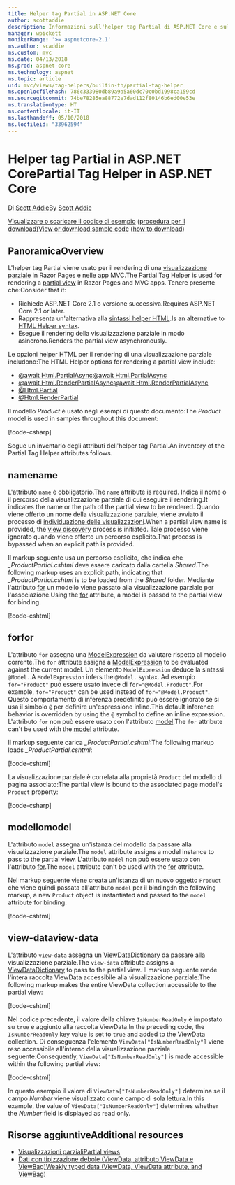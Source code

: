 ```yaml
---
title: Helper tag Partial in ASP.NET Core
author: scottaddie
description: Informazioni sull'helper tag Partial di ASP.NET Core e sul ruolo dei singoli attributi dell'helper nel rendering di una visualizzazione parziale.
manager: wpickett
monikerRange: '>= aspnetcore-2.1'
ms.author: scaddie
ms.custom: mvc
ms.date: 04/13/2018
ms.prod: aspnet-core
ms.technology: aspnet
ms.topic: article
uid: mvc/views/tag-helpers/builtin-th/partial-tag-helper
ms.openlocfilehash: 786c333980db89a9a5a60dc70c0bd1998ca159cd
ms.sourcegitcommit: 74be78285ea88772e7dad112f80146b6ed00e53e
ms.translationtype: HT
ms.contentlocale: it-IT
ms.lasthandoff: 05/10/2018
ms.locfileid: "33962594"
---
```

# <a name="partial-tag-helper-in-aspnet-core"></a><span data-ttu-id="da4cc-103">Helper tag Partial in ASP.NET Core</span><span class="sxs-lookup"><span data-stu-id="da4cc-103">Partial Tag Helper in ASP.NET Core</span></span>

<span data-ttu-id="da4cc-104">Di [Scott Addie](https://github.com/scottaddie)</span><span class="sxs-lookup"><span data-stu-id="da4cc-104">By [Scott Addie](https://github.com/scottaddie)</span></span>

<span data-ttu-id="da4cc-105">[Visualizzare o scaricare il codice di esempio](https://github.com/aspnet/Docs/tree/master/aspnetcore/mvc/views/tag-helpers/built-in/samples) ([procedura per il download](xref:tutorials/index#how-to-download-a-sample))</span><span class="sxs-lookup"><span data-stu-id="da4cc-105">[View or download sample code](https://github.com/aspnet/Docs/tree/master/aspnetcore/mvc/views/tag-helpers/built-in/samples) ([how to download](xref:tutorials/index#how-to-download-a-sample))</span></span>

## <a name="overview"></a><span data-ttu-id="da4cc-106">Panoramica</span><span class="sxs-lookup"><span data-stu-id="da4cc-106">Overview</span></span>

<span data-ttu-id="da4cc-107">L'helper tag Partial viene usato per il rendering di una [visualizzazione parziale](xref:mvc/views/partial) in Razor Pages e nelle app MVC.</span><span class="sxs-lookup"><span data-stu-id="da4cc-107">The Partial Tag Helper is used for rendering a [partial view](xref:mvc/views/partial) in Razor Pages and MVC apps.</span></span> <span data-ttu-id="da4cc-108">Tenere presente che:</span><span class="sxs-lookup"><span data-stu-id="da4cc-108">Consider that it:</span></span>

* <span data-ttu-id="da4cc-109">Richiede ASP.NET Core 2.1 o versione successiva.</span><span class="sxs-lookup"><span data-stu-id="da4cc-109">Requires ASP.NET Core 2.1 or later.</span></span>
* <span data-ttu-id="da4cc-110">Rappresenta un'alternativa alla [sintassi helper HTML](xref:mvc/views/partial#referencing-a-partial-view).</span><span class="sxs-lookup"><span data-stu-id="da4cc-110">Is an alternative to [HTML Helper syntax](xref:mvc/views/partial#referencing-a-partial-view).</span></span>
* <span data-ttu-id="da4cc-111">Esegue il rendering della visualizzazione parziale in modo asincrono.</span><span class="sxs-lookup"><span data-stu-id="da4cc-111">Renders the partial view asynchronously.</span></span>

<span data-ttu-id="da4cc-112">Le opzioni helper HTML per il rendering di una visualizzazione parziale includono:</span><span class="sxs-lookup"><span data-stu-id="da4cc-112">The HTML Helper options for rendering a partial view include:</span></span>

* [<span data-ttu-id="da4cc-113">@await Html.PartialAsync</span><span class="sxs-lookup"><span data-stu-id="da4cc-113">@await Html.PartialAsync</span></span>](/dotnet/api/microsoft.aspnetcore.mvc.rendering.htmlhelperpartialextensions.partialasync)
* [<span data-ttu-id="da4cc-114">@await Html.RenderPartialAsync</span><span class="sxs-lookup"><span data-stu-id="da4cc-114">@await Html.RenderPartialAsync</span></span>](/dotnet/api/microsoft.aspnetcore.mvc.rendering.htmlhelperpartialextensions.renderpartialasync)
* [@Html.Partial](/dotnet/api/microsoft.aspnetcore.mvc.rendering.htmlhelperpartialextensions.partial)
* [@Html.RenderPartial](/dotnet/api/microsoft.aspnetcore.mvc.rendering.htmlhelperpartialextensions.renderpartial)

<span data-ttu-id="da4cc-115">Il modello *Product* è usato negli esempi di questo documento:</span><span class="sxs-lookup"><span data-stu-id="da4cc-115">The *Product* model is used in samples throughout this document:</span></span>

[!code-csharp[](samples/TagHelpersBuiltIn/Models/Product.cs)]

<span data-ttu-id="da4cc-116">Segue un inventario degli attributi dell'helper tag Partial.</span><span class="sxs-lookup"><span data-stu-id="da4cc-116">An inventory of the Partial Tag Helper attributes follows.</span></span>

## <a name="name"></a><span data-ttu-id="da4cc-117">name</span><span class="sxs-lookup"><span data-stu-id="da4cc-117">name</span></span>

<span data-ttu-id="da4cc-118">L'attributo `name` è obbligatorio.</span><span class="sxs-lookup"><span data-stu-id="da4cc-118">The `name` attribute is required.</span></span> <span data-ttu-id="da4cc-119">Indica il nome o il percorso della visualizzazione parziale di cui eseguire il rendering.</span><span class="sxs-lookup"><span data-stu-id="da4cc-119">It indicates the name or the path of the partial view to be rendered.</span></span> <span data-ttu-id="da4cc-120">Quando viene offerto un nome della visualizzazione parziale, viene avviato il processo di [individuazione delle visualizzazioni](xref:mvc/views/overview#view-discovery).</span><span class="sxs-lookup"><span data-stu-id="da4cc-120">When a partial view name is provided, the [view discovery](xref:mvc/views/overview#view-discovery) process is initiated.</span></span> <span data-ttu-id="da4cc-121">Tale processo viene ignorato quando viene offerto un percorso esplicito.</span><span class="sxs-lookup"><span data-stu-id="da4cc-121">That process is bypassed when an explicit path is provided.</span></span>

<span data-ttu-id="da4cc-122">Il markup seguente usa un percorso esplicito, che indica che *_ProductPartial.cshtml* deve essere caricato dalla cartella *Shared*.</span><span class="sxs-lookup"><span data-stu-id="da4cc-122">The following markup uses an explicit path, indicating that *_ProductPartial.cshtml* is to be loaded from the *Shared* folder.</span></span> <span data-ttu-id="da4cc-123">Mediante l'attributo [for](#for) un modello viene passato alla visualizzazione parziale per l'associazione.</span><span class="sxs-lookup"><span data-stu-id="da4cc-123">Using the [for](#for) attribute, a model is passed to the partial view for binding.</span></span>

[!code-cshtml[](samples/TagHelpersBuiltIn/Pages/Product.cshtml?name=snippet_Name)]

## <a name="for"></a><span data-ttu-id="da4cc-124">for</span><span class="sxs-lookup"><span data-stu-id="da4cc-124">for</span></span>

<span data-ttu-id="da4cc-125">L'attributo `for` assegna una [ModelExpression](/dotnet/api/microsoft.aspnetcore.mvc.viewfeatures.modelexpression) da valutare rispetto al modello corrente.</span><span class="sxs-lookup"><span data-stu-id="da4cc-125">The `for` attribute assigns a [ModelExpression](/dotnet/api/microsoft.aspnetcore.mvc.viewfeatures.modelexpression) to be evaluated against the current model.</span></span> <span data-ttu-id="da4cc-126">Un elemento `ModelExpression` deduce la sintassi `@Model.`.</span><span class="sxs-lookup"><span data-stu-id="da4cc-126">A `ModelExpression` infers the `@Model.` syntax.</span></span> <span data-ttu-id="da4cc-127">Ad esempio `for="Product"` può essere usato invece di `for="@Model.Product"`.</span><span class="sxs-lookup"><span data-stu-id="da4cc-127">For example, `for="Product"` can be used instead of `for="@Model.Product"`.</span></span> <span data-ttu-id="da4cc-128">Questo comportamento di inferenza predefinito può essere ignorato se si usa il simbolo `@` per definire un'espressione inline.</span><span class="sxs-lookup"><span data-stu-id="da4cc-128">This default inference behavior is overridden by using the `@` symbol to define an inline expression.</span></span> <span data-ttu-id="da4cc-129">L'attributo `for` non può essere usato con l'attributo [model](#model).</span><span class="sxs-lookup"><span data-stu-id="da4cc-129">The `for` attribute can't be used with the [model](#model) attribute.</span></span>

<span data-ttu-id="da4cc-130">Il markup seguente carica *_ProductPartial.cshtml*:</span><span class="sxs-lookup"><span data-stu-id="da4cc-130">The following markup loads *_ProductPartial.cshtml*:</span></span>

[!code-cshtml[](samples/TagHelpersBuiltIn/Pages/Product.cshtml?name=snippet_For)]

<span data-ttu-id="da4cc-131">La visualizzazione parziale è correlata alla proprietà `Product` del modello di pagina associato:</span><span class="sxs-lookup"><span data-stu-id="da4cc-131">The partial view is bound to the associated page model's `Product` property:</span></span>

[!code-csharp[](samples/TagHelpersBuiltIn/Pages/Product.cshtml.cs?highlight=8)]

## <a name="model"></a><span data-ttu-id="da4cc-132">modello</span><span class="sxs-lookup"><span data-stu-id="da4cc-132">model</span></span>

<span data-ttu-id="da4cc-133">L'attributo `model` assegna un'istanza del modello da passare alla visualizzazione parziale.</span><span class="sxs-lookup"><span data-stu-id="da4cc-133">The `model` attribute assigns a model instance to pass to the partial view.</span></span> <span data-ttu-id="da4cc-134">L'attributo `model` non può essere usato con l'attributo [for](#for).</span><span class="sxs-lookup"><span data-stu-id="da4cc-134">The `model` attribute can't be used with the [for](#for) attribute.</span></span>

<span data-ttu-id="da4cc-135">Nel markup seguente viene creata un'istanza di un nuovo oggetto `Product` che viene quindi passata all'attributo `model` per il binding:</span><span class="sxs-lookup"><span data-stu-id="da4cc-135">In the following markup, a new `Product` object is instantiated and passed to the `model` attribute for binding:</span></span>

[!code-cshtml[](samples/TagHelpersBuiltIn/Pages/Product.cshtml?name=snippet_Model)]

## <a name="view-data"></a><span data-ttu-id="da4cc-136">view-data</span><span class="sxs-lookup"><span data-stu-id="da4cc-136">view-data</span></span>

<span data-ttu-id="da4cc-137">L'attributo `view-data` assegna un [ViewDataDictionary](/dotnet/api/microsoft.aspnetcore.mvc.viewfeatures.viewdatadictionary) da passare alla visualizzazione parziale.</span><span class="sxs-lookup"><span data-stu-id="da4cc-137">The `view-data` attribute assigns a [ViewDataDictionary](/dotnet/api/microsoft.aspnetcore.mvc.viewfeatures.viewdatadictionary) to pass to the partial view.</span></span> <span data-ttu-id="da4cc-138">Il markup seguente rende l'intera raccolta ViewData accessibile alla visualizzazione parziale:</span><span class="sxs-lookup"><span data-stu-id="da4cc-138">The following markup makes the entire ViewData collection accessible to the partial view:</span></span>

[!code-cshtml[](samples/TagHelpersBuiltIn/Pages/Product.cshtml?name=snippet_ViewData&highlight=5-)]

<span data-ttu-id="da4cc-139">Nel codice precedente, il valore della chiave `IsNumberReadOnly` è impostato su `true` e aggiunto alla raccolta ViewData.</span><span class="sxs-lookup"><span data-stu-id="da4cc-139">In the preceding code, the `IsNumberReadOnly` key value is set to `true` and added to the ViewData collection.</span></span> <span data-ttu-id="da4cc-140">Di conseguenza l'elemento `ViewData["IsNumberReadOnly"]` viene reso accessibile all'interno della visualizzazione parziale seguente:</span><span class="sxs-lookup"><span data-stu-id="da4cc-140">Consequently, `ViewData["IsNumberReadOnly"]` is made accessible within the following partial view:</span></span>

[!code-cshtml[](samples/TagHelpersBuiltIn/Pages/Shared/_ProductViewDataPartial.cshtml?highlight=5)]

<span data-ttu-id="da4cc-141">In questo esempio il valore di `ViewData["IsNumberReadOnly"]` determina se il campo *Number* viene visualizzato come campo di sola lettura.</span><span class="sxs-lookup"><span data-stu-id="da4cc-141">In this example, the value of `ViewData["IsNumberReadOnly"]` determines whether the *Number* field is displayed as read only.</span></span>

## <a name="additional-resources"></a><span data-ttu-id="da4cc-142">Risorse aggiuntive</span><span class="sxs-lookup"><span data-stu-id="da4cc-142">Additional resources</span></span>

* [<span data-ttu-id="da4cc-143">Visualizzazioni parziali</span><span class="sxs-lookup"><span data-stu-id="da4cc-143">Partial views</span></span>](xref:mvc/views/partial)
* [<span data-ttu-id="da4cc-144">Dati con tipizzazione debole (ViewData, attributo ViewData e ViewBag)</span><span class="sxs-lookup"><span data-stu-id="da4cc-144">Weakly typed data (ViewData, ViewData attribute, and ViewBag)</span></span>](xref:mvc/views/overview#weakly-typed-data-viewdata-viewdata-attribute-and-viewbag)

